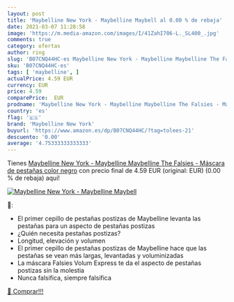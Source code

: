 ```yaml
---
layout: post
title: 'Maybelline New York - Maybelline Maybell al 0.00 % de rebaja'
date: 2021-03-07 11:28:58
image: 'https://m.media-amazon.com/images/I/41ZahI706-L._SL400_.jpg'
comments: true
category: ofertas
author: ring
slug: 'B07CNQ44HC-es Maybelline New York - Maybelline Maybelline The Falsies -...'
sku: 'B07CNQ44HC-es'
tags: [ 'maybelline', ]
actualPrice: 4.59 EUR
currency: EUR
price: 4.59
comparePrice:  EUR
prodname: 'Maybelline New York - Maybelline Maybelline The Falsies - Máscara de pestañas  color negro'
country: 'es'
flag: '🇪🇸'
brand: 'Maybelline New York'
buyurl: 'https://www.amazon.es/dp/B07CNQ44HC/?tag=tolees-21'
descuento: '0.00'
average: '4.75333333333333'
---
```


Tienes [Maybelline New York - Maybelline Maybelline The Falsies - Máscara de pestañas  color negro](https://www.amazon.es/dp/B07CNQ44HC/?tag=tolees-21) con precio final de  4.59 EUR (original:  EUR) (0.00 %  de rebaja) aqui!

[![Maybelline New York - Maybelline Maybell](https://m.media-amazon.com/images/I/41ZahI706-L._SL400_.jpg)](https://www.amazon.es/dp/B07CNQ44HC/?tag=tolees-21)

🔎:

- El primer cepillo de pestañas postizas de Maybelline levanta las pestañas para un aspecto de pestañas postizas
- ¿Quién necesita pestañas postizas?
- Longitud, elevación y volumen
- El primer cepillo de pestañas postizas de Maybelline hace que las pestañas se vean más largas, levantadas y voluminizadas
- La máscara Falsies Volum Express te da el aspecto de pestañas postizas sin la molestia
- Nunca falsifica, siempre falsifica

[🛒 Comprar!!!](https://www.amazon.es/dp/B07CNQ44HC/?tag=tolees-21)
